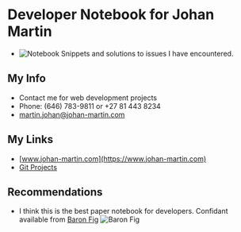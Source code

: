 # Developer Notebook for Johan Martin
* ![Notebook](https://openclipart.org/download/100339/notebook-black.svg")
Snippets and solutions to issues I have encountered.

## My Info
* Contact me for web development projects
* Phone: (646) 783-9811 or +27 81 443 8234
* [martin.johan@johan-martin.com](mailto:martin.johan@johan-martin.com)

## My Links
* [www.johan-martin.com](https://www.johan-martin.com)
* [Git Projects](https://github.com/catenare)

## Recommendations
* I think this is the best paper notebook for developers. Confidant available from [Baron Fig](https://www.baronfig.com/) 
![Baron Fig](https://cdn.shopify.com/s/files/1/0543/1257/products/confidant_charcoal_flagship_01.jpg?v=1489606782)


